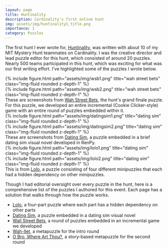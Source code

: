 ```yaml
---
layout: page
title: Huntinality
description: Cardinality's first online hunt
img: assets/img/huntinality1_title.png
importance: 1
category: Puzzles
---
```


The first hunt I ever wrote for, <a href="https://2021.huntinality.com/">Huntinality</a>, was written with about 10 of my MIT Mystery Hunt teammates on Cardinality. I was the creative director and lead puzzle editor for this hunt, which consisted of around 20 puzzles. Nearly 500 teams participated in this hunt, which was exciting for what was our first writing effort. I've highlighted some of the puzzles I wrote below.

<div class="row">
    <div class="col-sm mt-3 mt-md-0">
        {% include figure.html path="assets/img/wsb1.png" title="wah street bets" class="img-fluid rounded z-depth-1" %}
    </div>
</div>
<div class="row">
    <div class="col-sm mt-3 mt-md-0">
        {% include figure.html path="assets/img/wsb2.png" title="wah street bets" class="img-fluid rounded z-depth-1" %}
    </div>
</div>
<div class="caption">
    These are screenshots from <a href="https://2021.huntinality.com/puzzle/wah_street_bets.html">Wah Street Bets</a>, the hunt's grand finale puzzle. For this puzzle, we developed an entire incremental (Cookie Clicker-style) game with an entire round of puzzles embedded within it.
</div>

<div class="row">
    <div class="col-sm mt-3 mt-md-0">
        {% include figure.html path="assets/img/datingsim1.png" title="dating sim" class="img-fluid rounded z-depth-1" %}
    </div>
</div>
<div class="row">
    <div class="col-sm mt-3 mt-md-0">
        {% include figure.html path="assets/img/datingsim2.png" title="dating sim" class="img-fluid rounded z-depth-1" %}
    </div>
</div>
<div class="caption">
    These are screenshots from <a href="https://2021.huntinality.com/puzzle/thedatingsim.html">Dating Sim</a>, a puzzle embedded in a brief dating sim visual novel developed in RenPy.
</div>

<div class="row">
    <div class="col-sm mt-3 mt-md-0">
        {% include figure.html path="assets/img/lolo1.png" title="dating sim" class="img-fluid rounded z-depth-1" %}
    </div>
</div>
<div class="row">
    <div class="col-sm mt-3 mt-md-0">
        {% include figure.html path="assets/img/lolo2.png" title="dating sim" class="img-fluid rounded z-depth-1" %}
    </div>
</div>
<div class="caption">
    This is from <a href="https://2021.huntinality.com/puzzle/lolo.html">Lolo</a>, a puzzle consisting of four different minipuzzles that each had a hidden dependency on other minipuzzles.
</div>

Though I had editorial oversight over every puzzle in the hunt, here is a comprehensive list of the puzzles I authored for this event. Each page has a solution that walks through how the puzzle works.

<ul>
    <li><a href="https://2021.huntinality.com/puzzle/lolo.html">Lolo</a>, a four-part puzzle where each part has a hidden dependency on other parts</li>
    <li><a href="https://2021.huntinality.com/puzzle/thedatingsim.html">Dating Sim</a>, a puzzle embedded in a dating sim visual novel</li>
    <li><a href="https://2021.huntinality.com/puzzle/wah_street_bets.html">Wall Street Bets</a>, a round of puzzles embedded in an incremental game we developed</li>
    <li><a href="https://2021.huntinality.com/puzzle/wahllet.html">Wah-llet</a>, a metapuzzle for the intro round</li>
    <li><a href="https://2021.huntinality.com/puzzle/obro.html">O Bro, Where Art Thou?</a>, a story-based metapuzzle for the second round</li>
</ul>

